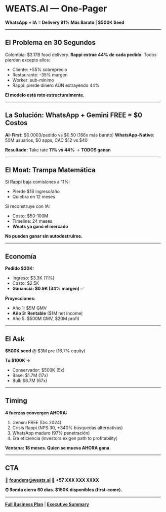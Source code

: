 # WEATS.AI — One-Pager

**WhatsApp + IA = Delivery 91% Más Barato | $500K Seed**

---

## El Problema en 30 Segundos

Colombia: $3.17B food delivery. **Rappi extrae 44% de cada pedido**. Todos pierden excepto ellos:
- Cliente: +55% sobreprecio
- Restaurante: -35% margen
- Worker: sub-mínimo
- Rappi: pierde dinero AÚN extrayendo 44%

**El modelo está roto estructuralmente.**

---

## La Solución: WhatsApp + Gemini FREE = $0 Costos

**AI-First:** $0.0003/pedido vs $0.50 (166x más barato)
**WhatsApp-Native:** 50M usuarios, $0 apps, CAC $12 vs $40

**Resultado:**
Take rate **11% vs 44%** → **TODOS ganan**

---

## El Moat: Trampa Matemática

Si Rappi baja comisiones a 11%:
- Pierde $1B ingreso/año
- Quiebra en 12 meses

Si reconstruye con IA:
- Costo: $50-100M
- Timeline: 24 meses
- **Weats ya ganó el mercado**

**No pueden ganar sin autodestruirse.**

---

## Economía

**Pedido $30K:**
- Ingreso: $3.3K (11%)
- Costo: $2.5K
- **Ganancia: $0.9K (34% margen)** ✅

**Proyecciones:**
- Año 1: $5M GMV
- **Año 3: Rentable** ($1M net income)
- Año 5: $500M GMV, $20M profit

---

## El Ask

**$500K seed** @ $3M pre (16.7% equity)

**Tu $100K →**
- Conservador: $500K (5x)
- Base: $1.7M (17x)
- Bull: $6.7M (67x)

---

## Timing

**4 fuerzas convergen AHORA:**
1. Gemini FREE (Dic 2024)
2. Crisis Rappi (NPS 30, +340% búsquedas alternativas)
3. WhatsApp maduro (97% penetración)
4. Era eficiencia (investors exigen path to profitability)

**Ventana: 18 meses. Quien se mueva AHORA gana.**

---

## CTA

📧 **founders@weats.ai**
📱 **+57 XXX XXX XXXX**

**⏰ Ronda cierra 60 días. $150K disponibles (first-come).**

---

**[Full Business Plan](./BUSINESS-PLAN-MASTER.md)** | **[Executive Summary](./EXECUTIVE-SUMMARY.md)**
